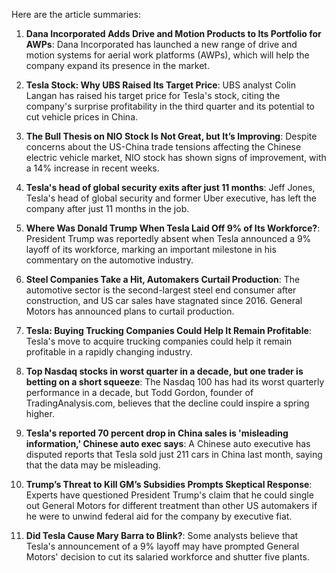 Here are the article summaries:

1. **Dana Incorporated Adds Drive and Motion Products to Its Portfolio for AWPs**: Dana Incorporated has launched a new range of drive and motion systems for aerial work platforms (AWPs), which will help the company expand its presence in the market.

2. **Tesla Stock: Why UBS Raised Its Target Price**: UBS analyst Colin Langan has raised his target price for Tesla's stock, citing the company's surprise profitability in the third quarter and its potential to cut vehicle prices in China.

3. **The Bull Thesis on NIO Stock Is Not Great, but It’s Improving**: Despite concerns about the US-China trade tensions affecting the Chinese electric vehicle market, NIO stock has shown signs of improvement, with a 14% increase in recent weeks.

4. **Tesla's head of global security exits after just 11 months**: Jeff Jones, Tesla's head of global security and former Uber executive, has left the company after just 11 months in the job.

5. **Where Was Donald Trump When Tesla Laid Off 9% of Its Workforce?**: President Trump was reportedly absent when Tesla announced a 9% layoff of its workforce, marking an important milestone in his commentary on the automotive industry.

6. **Steel Companies Take a Hit, Automakers Curtail Production**: The automotive sector is the second-largest steel end consumer after construction, and US car sales have stagnated since 2016. General Motors has announced plans to curtail production.

7. **Tesla: Buying Trucking Companies Could Help It Remain Profitable**: Tesla's move to acquire trucking companies could help it remain profitable in a rapidly changing industry.

8. **Top Nasdaq stocks in worst quarter in a decade, but one trader is betting on a short squeeze**: The Nasdaq 100 has had its worst quarterly performance in a decade, but Todd Gordon, founder of TradingAnalysis.com, believes that the decline could inspire a spring higher.

9. **Tesla's reported 70 percent drop in China sales is 'misleading information,' Chinese auto exec says**: A Chinese auto executive has disputed reports that Tesla sold just 211 cars in China last month, saying that the data may be misleading.

10. **Trump’s Threat to Kill GM’s Subsidies Prompts Skeptical Response**: Experts have questioned President Trump's claim that he could single out General Motors for different treatment than other US automakers if he were to unwind federal aid for the company by executive fiat.

11. **Did Tesla Cause Mary Barra to Blink?**: Some analysts believe that Tesla's announcement of a 9% layoff may have prompted General Motors' decision to cut its salaried workforce and shutter five plants.